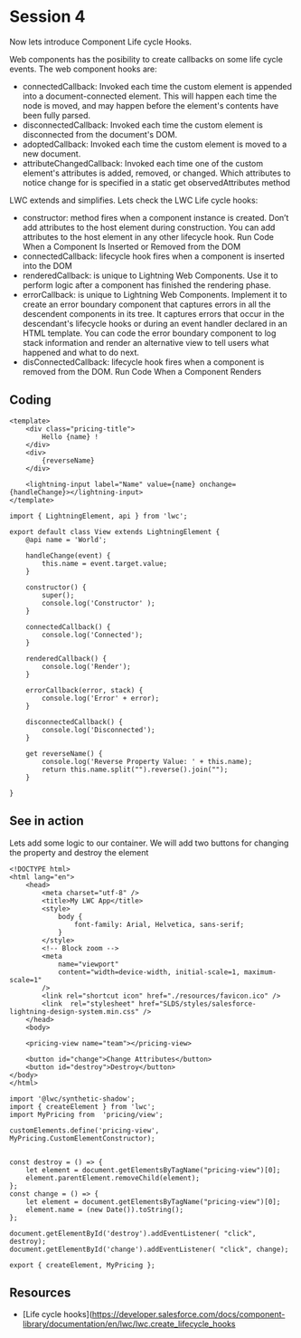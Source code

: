 # Session 4
Now lets introduce Component Life cycle Hooks.

Web components has the posibility to create callbacks on some life cycle events. The web component hooks are:
* connectedCallback: Invoked each time the custom element is appended into a document-connected element. This will happen each time the node is moved, and may happen before the element's contents have been fully parsed. 
* disconnectedCallback: Invoked each time the custom element is disconnected from the document's DOM.
* adoptedCallback: Invoked each time the custom element is moved to a new document.
* attributeChangedCallback: Invoked each time one of the custom element's attributes is added, removed, or changed. Which attributes to notice change for is specified in a static get observedAttributes method

LWC extends and simplifies. Lets check the LWC Life cycle hooks:
* constructor: method fires when a component instance is created. Don’t add attributes to the host element during construction. You can add attributes to the host element in any other lifecycle hook.
Run Code When a Component Is Inserted or Removed from the DOM
* connectedCallback: lifecycle hook fires when a component is inserted into the DOM
* renderedCallback: is unique to Lightning Web Components. Use it to perform logic after a component has finished the rendering phase.
* errorCallback: is unique to Lightning Web Components. Implement it to create an error boundary component that captures errors in all the descendent components in its tree. It captures errors that occur in the descendant's lifecycle hooks or during an event handler declared in an HTML template. You can code the error boundary component to log stack information and render an alternative view to tell users what happened and what to do next.
* disConnectedCallback: lifecycle hook fires when a component is removed from the DOM.
Run Code When a Component Renders


## Coding


````
<template>
    <div class="pricing-title">
        Hello {name} !
    </div>
    <div>
        {reverseName}
    </div>
            
    <lightning-input label="Name" value={name} onchange={handleChange}></lightning-input>
</template>
````

````
import { LightningElement, api } from 'lwc';

export default class View extends LightningElement {
    @api name = 'World';

    handleChange(event) {
        this.name = event.target.value;
    }

    constructor() {
        super();
        console.log('Constructor' );
    }
    
    connectedCallback() {
        console.log('Connected');
    }
    
    renderedCallback() {
        console.log('Render');
    }
    
    errorCallback(error, stack) {
        console.log('Error' + error);       
    }
    
    disconnectedCallback() {
        console.log('Disconnected');
    }
    
    get reverseName() {
        console.log('Reverse Property Value: ' + this.name);      
        return this.name.split("").reverse().join("");
    }    
    
}
`````

## See in action

Lets add some logic to our container. We will add two buttons for changing the property and destroy the element

`````
<!DOCTYPE html>
<html lang="en">
    <head>
        <meta charset="utf-8" />
        <title>My LWC App</title>
        <style>
            body {
                font-family: Arial, Helvetica, sans-serif;
            }
        </style>
        <!-- Block zoom -->
        <meta
            name="viewport"
            content="width=device-width, initial-scale=1, maximum-scale=1"
        />
        <link rel="shortcut icon" href="./resources/favicon.ico" />
        <link  rel="stylesheet" href="SLDS/styles/salesforce-lightning-design-system.min.css" />        
    </head>
    <body>
    
    <pricing-view name="team"></pricing-view>

    <button id="change">Change Attributes</button> 
    <button id="destroy">Destroy</button> 
</body>
</html>
`````

`````
import '@lwc/synthetic-shadow';
import { createElement } from 'lwc';
import MyPricing from  'pricing/view';

customElements.define('pricing-view', MyPricing.CustomElementConstructor);


const destroy = () => {
    let element = document.getElementsByTagName("pricing-view")[0];
    element.parentElement.removeChild(element);
};
const change = () => {
    let element = document.getElementsByTagName("pricing-view")[0];
    element.name = (new Date()).toString();
};

document.getElementById('destroy').addEventListener( "click", destroy);
document.getElementById('change').addEventListener( "click", change);

export { createElement, MyPricing };
`````



## Resources
* [Life cycle hooks](https://developer.salesforce.com/docs/component-library/documentation/en/lwc/lwc.create_lifecycle_hooks
